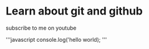 # Learn about git and github

subscribe to me on youtube

'''javascript
console.log('hello world);
'''
